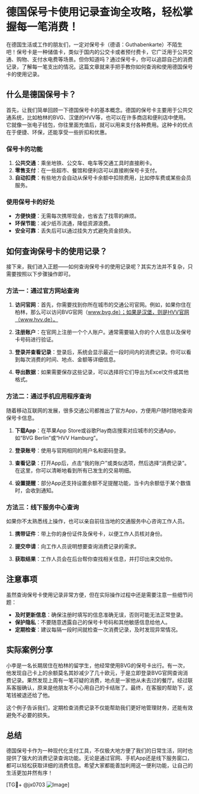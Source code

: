 # 德国保号卡使用记录查询全攻略，轻松掌握每一笔消费！

在德国生活或工作的朋友们，一定对保号卡（德语：Guthabenkarte）不陌生吧！保号卡是一种储值卡，类似于国内的公交卡或者预付费卡，它广泛用于公共交通、购物、支付水电费等场景。但你知道吗？通过保号卡，你可以追踪自己的消费记录，了解每一笔支出的情况。这篇文章就来手把手教你如何查询和使用德国保号卡的使用记录。

## 什么是德国保号卡？

首先，让我们简单回顾一下德国保号卡的基本概念。德国的保号卡主要用于公共交通系统，比如柏林的BVG、汉堡的HVV等，也可以在许多商店和便利店中使用。它就像一张电子钱包，你往里面充值后，就可以用来支付各种费用。这种卡的优点在于便捷、环保，还能享受一些折扣和优惠。

### 保号卡的功能

1. **公共交通**：乘坐地铁、公交车、电车等交通工具时直接刷卡。
2. **零售支付**：在一些超市、餐馆和便利店可以直接刷保号卡支付。
3. **自动扣费**：有些地方会自动从保号卡余额中扣除费用，比如停车费或某些会员服务。

### 使用保号卡的好处

- **方便快捷**：无需每次携带现金，也省去了找零的麻烦。
- **环保节能**：减少纸币流通，降低资源浪费。
- **安全可靠**：丢失后可以通过挂失方式避免资金损失。

## 如何查询保号卡的使用记录？

接下来，我们进入正题——如何查询保号卡的使用记录呢？其实方法并不复杂，只需要按照以下步骤操作即可。

### 方法一：通过官方网站查询

1. **访问官网**：首先，你需要找到你所在城市的交通公司官网。例如，如果你住在柏林，那么可以访问BVG官网（www.bvg.de）；如果是汉堡，则是HVV官网（www.hvv.de）。
   
2. **注册账户**：在官网上注册一个个人账户。通常需要输入你的个人信息以及保号卡号码进行验证。

3. **登录并查看记录**：登录后，系统会显示最近一段时间内的消费记录。你可以看到每次消费的时间、地点、金额等详细信息。

4. **导出数据**：如果需要保存这些记录，可以选择将它们导出为Excel文件或其他格式。

### 方法二：通过手机应用程序查询

随着移动互联网的发展，很多交通公司都推出了官方App，方便用户随时随地查询保号卡信息。

1. **下载App**：在苹果App Store或谷歌Play商店搜索对应城市的交通App，如“BVG Berlin”或“HVV Hamburg”。

2. **登录账号**：使用与官网相同的用户名和密码登录。

3. **查看记录**：打开App后，点击“我的账户”或类似选项，然后选择“消费记录”。在这里，你可以清晰地看到所有已发生的交易明细。

4. **设置提醒**：部分App还支持设置余额不足提醒功能，当卡内余额低于某个数值时，会收到通知。

### 方法三：线下服务中心查询

如果你不太熟悉线上操作，也可以亲自前往当地的交通服务中心咨询工作人员。

1. **携带证件**：带上你的身份证件及保号卡，以便工作人员核对身份。

2. **提交申请**：向工作人员说明想要查询消费记录的需求。

3. **获取结果**：工作人员会在后台帮你查找相关信息，并打印出来交给你。

## 注意事项

虽然查询保号卡使用记录非常方便，但在实际操作过程中还是需要注意一些细节问题：

- **及时更新信息**：确保注册时填写的信息准确无误，否则可能无法正常登录。
- **保护隐私**：不要随意透露自己的保号卡号码和其他敏感信息给他人。
- **定期检查**：建议每隔一段时间就检查一次消费记录，及时发现异常情况。

## 实际案例分享

小李是一名长期居住在柏林的留学生，他经常使用BVG的保号卡出行。有一次，他发现自己卡上的余额莫名其妙减少了几十欧元，于是立即登录BVG官网查询消费记录。果然发现上周有一笔可疑的消费，地点是一家他从未去过的餐厅。经过联系客服确认，原来是他朋友不小心用自己的卡结账了。最终，在客服的帮助下，这笔钱被退还给了他。

这个例子告诉我们，定期检查消费记录不仅能帮助我们更好地管理财务，还能有效避免不必要的损失。

## 总结

德国保号卡作为一种现代化支付工具，不仅极大地方便了我们的日常生活，同时也提供了强大的消费记录查询功能。无论是通过官网、手机App还是线下服务窗口，都可以轻松获取详细的消费信息。希望大家都能善加利用这一便利功能，让自己的生活更加井然有序！

[TG💪+ @jx0703 ![Image](https://github.com/user-attachments/assets/dbca1d08-cadb-493c-b0ec-ad6f7a83f270)]